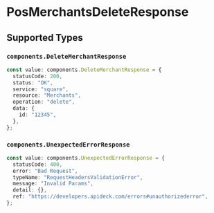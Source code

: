 # PosMerchantsDeleteResponse


## Supported Types

### `components.DeleteMerchantResponse`

```typescript
const value: components.DeleteMerchantResponse = {
  statusCode: 200,
  status: "OK",
  service: "square",
  resource: "Merchants",
  operation: "delete",
  data: {
    id: "12345",
  },
};
```

### `components.UnexpectedErrorResponse`

```typescript
const value: components.UnexpectedErrorResponse = {
  statusCode: 400,
  error: "Bad Request",
  typeName: "RequestHeadersValidationError",
  message: "Invalid Params",
  detail: {},
  ref: "https://developers.apideck.com/errors#unauthorizederror",
};
```

